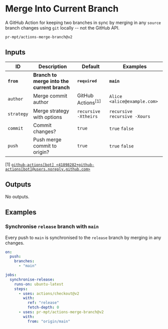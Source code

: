 # Merge Into Current Branch

A GitHub Action for keeping two branches in sync by merging in any `source`
branch changes using `git` locally -- not the GitHub API.

```
pr-mpt/actions-merge-branch@v2
```

## Inputs

| ID | Description | Default | Examples |
| ---- | ----------- | ------- | -------- |
| **`from`** | **Branch to merge into the current branch** | **<kbd>required</kbd>** | **`main`** |
| `author` | Merge commit author | GitHub Actions<sup>[1]</sup> | `Alice <alice@example.com>` |
| `strategy` | Merge strategy with options | `recursive -Xtheirs` | `recursive`<br/>`recursive -Xours` |
| `commit` | Commit changes? | `true` | `true` `false` |
| `push` | Push merge commit to origin? | `true` | `true` `false` |

[1] [`github-actions[bot] <41898282+github-actions[bot]@users.noreply.github.com>`][users/github-actions]

## Outputs

No outputs.

## Examples

### Synchronise `release` branch with `main`

Every push to `main` is synchronised to the `release` branch by merging in any
changes.

```yaml
on:
  push:
    branches:
      - "main"

jobs:
  synchronise-release:
    runs-on: ubuntu-latest
    steps:
      - uses: actions/checkout@v2
        with:
          ref: "release"
          fetch-depth: 0
      - uses: pr-mpt/actions-merge-branch@v2
        with:
          from: "origin/main"
```

[users/github-actions]: https://api.github.com/users/github-actions%5Bbot%5D

